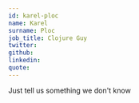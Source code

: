 ```yaml
---
id: karel-ploc
name: Karel
surname: Ploc
job_title: Clojure Guy
twitter:
github:
linkedin:
quote: 
---
```


Just tell us something we don't know
